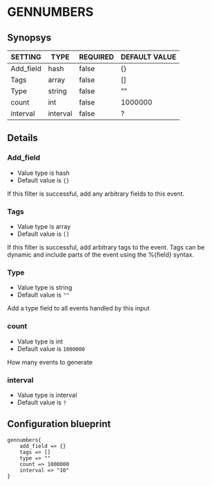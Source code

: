 # GENNUMBERS


## Synopsys


|  SETTING  |   TYPE   | REQUIRED | DEFAULT VALUE |
|-----------|----------|----------|---------------|
| Add_field | hash     | false    | {}            |
| Tags      | array    | false    | []            |
| Type      | string   | false    | ""            |
| count     | int      | false    |       1000000 |
| interval  | interval | false    | ?             |


## Details

### Add_field
* Value type is hash
* Default value is `{}`

If this filter is successful, add any arbitrary fields to this event.

### Tags
* Value type is array
* Default value is `[]`

If this filter is successful, add arbitrary tags to the event. Tags can be dynamic
and include parts of the event using the %{field} syntax.

### Type
* Value type is string
* Default value is `""`

Add a type field to all events handled by this input

### count
* Value type is int
* Default value is `1000000`

How many events to generate

### interval
* Value type is interval
* Default value is `?`





## Configuration blueprint

```
gennumbers{
	add_field => {}
	tags => []
	type => ""
	count => 1000000
	interval => "10"
}
```
